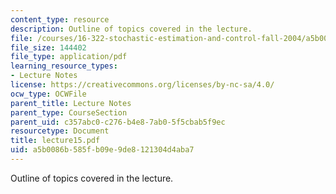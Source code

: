 ```yaml
---
content_type: resource
description: Outline of topics covered in the lecture.
file: /courses/16-322-stochastic-estimation-and-control-fall-2004/a5b0086b585fb09e9de8121304d4aba7_lecture15.pdf
file_size: 144402
file_type: application/pdf
learning_resource_types:
- Lecture Notes
license: https://creativecommons.org/licenses/by-nc-sa/4.0/
ocw_type: OCWFile
parent_title: Lecture Notes
parent_type: CourseSection
parent_uid: c357abc0-c276-b4e8-7ab0-5f5cbab5f9ec
resourcetype: Document
title: lecture15.pdf
uid: a5b0086b-585f-b09e-9de8-121304d4aba7
---
```

Outline of topics covered in the lecture.